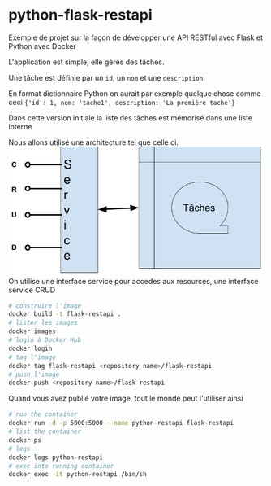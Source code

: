 # python-flask-restapi

Exemple de projet sur la façon de développer une API RESTful avec Flask et Python avec Docker

L'application est simple, elle gères des tâches.

Une tâche est définie par un `id`, un `nom` et une `description`

En format dictionnaire Python on aurait par exemple quelque chose comme ceci `{'id': 1, nom: 'tache1', description: 'La première tache'}`

Dans cette version initiale la liste des tâches est mémorisé dans une liste interne

Nous allons utilisé une architecture tel que celle ci.
![Archi](https://github.com/ISSAE/dockerize-restpy/raw/main/imgs/archi.png)
On utilise une interface service pour accedes aux resources, une interface service CRUD


```bash
# construire l'image
docker build -t flask-restapi .
# lister les images
docker images
# login à Docker Hub
docker login
# tag l'image
docker tag flask-restapi <repository name>/flask-restapi
# push l'image
docker push <repository name>/flask-restapi
```

Quand vous avez publié votre image, tout le monde peut l'utiliser ainsi

```bash
# run the container
docker run -d -p 5000:5000 --name python-restapi flask-restapi
# list the container
docker ps
# logs
docker logs python-restapi
# exec into running container
docker exec -it python-restapi /bin/sh
```

